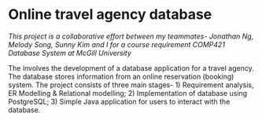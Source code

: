 
# Online travel agency database

*This project is a collaborative effort between my teammates- Jonathan Ng, Melody Song, Sunny Kim and I for a course requirement COMP421 Database System at McGill University*

The involves the development of a database application for a travel agency. The database stores information from an online reservation (booking) system. The project consists of three main stages- 1) Requirement analysis, ER Modelling & Relational modelling; 2) Implementation of database using PostgreSQL; 3) Simple Java application for users to interact with the database.

